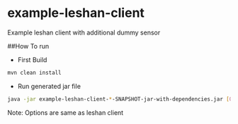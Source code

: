 # example-leshan-client
Example leshan client with additional dummy sensor 

##How To run

* First Build

```sh
mvn clean install
```

* Run generated jar file

```sh
java -jar example-leshan-client-*-SNAPSHOT-jar-with-dependencies.jar [OPTIONS]
```

Note: Options are same as leshan client